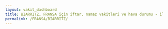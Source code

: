 ```yaml
---
layout: vakit_dashboard
title: BIARRITZ, FRANSA için iftar, namaz vakitleri ve hava durumu - ilçe/eyalet seç
permalink: /FRANSA/BIARRITZ/
---
```


<script type="text/javascript">
  var GLOBAL_COUNTRY = 'FRANSA';
  var GLOBAL_CITY = 'BIARRITZ';
  var GLOBAL_STATE = '';
  var lat = 72;
  var lon = 21;
</script>
